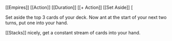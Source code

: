 [[Empires]]
[[Action]]
[[Duration]]
[[+ Action]]
[[Set Aside]]
[

Set aside the top 3 cards of your deck. Now ant at the start of your next two turns, put one into your hand.

[[Stacks]] nicely, get a constant stream of cards into your hand.